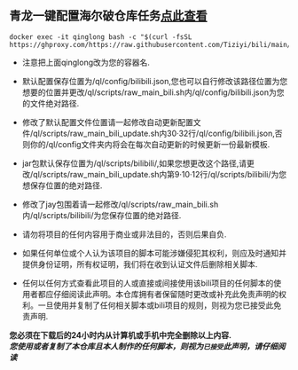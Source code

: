 ## 青龙一键配置海尔破仓库任务[点此查看](https://github.com/JunzhouLiu/BILIBILI-HELPER-PRE)
```
docker exec -it qinglong bash -c "$(curl -fsSL https://ghproxy.com/https://raw.githubusercontent.com/Tiziyi/bili/main/bilibili.sh)"
```
* 注意把上面qinglong改为您的容器名.

* 默认配置保存位置为/ql/config/bilibili.json,您也可以自行修改该路径位置为您想要的位置并更改/ql/scripts/raw_main_bili.sh内/ql/config/bilibili.json为您的文件绝对路径.

* 修改了默认配置文件位置请一起修改自动更新配置文件/ql/scripts/raw_main_bili_update.sh内30·32行/ql/config/bilibili.json,否则你的/ql/config文件夹内将会在每次自动更新的时候更新一份最新模板.

* jar包默认保存位置为/ql/scripts/bilibili/,如果您想更改这个路径,请更改/ql/scripts/raw_main_bili_update.sh内第9·10·12行/ql/scripts/bilibili/为您想保存位置的绝对路径.

* 修改了jay包围着请一起修改/ql/scripts/raw_main_bili.sh内/ql/scripts/bilibili/为您保存位置的绝对路径.

* 请勿将项目的任何内容用于商业或非法目的，否则后果自负.

* 如果任何单位或个人认为该项目的脚本可能涉嫌侵犯其权利，则应及时通知并提供身份证明，所有权证明，我们将在收到认证文件后删除相关脚本.

* 任何以任何方式查看此项目的人或直接或间接使用该bili项目的任何脚本的使用者都应仔细阅读此声明。本仓库拥有者保留随时更改或补充此免责声明的权利。一旦使用并复制了任何相关脚本或bili项目的规则，则视为您已接受此免责声明.

 **您必须在下载后的24小时内从计算机或手机中完全删除以上内容.**  </br>
 ***您使用或者复制了本仓库且本人制作的任何脚本，则视为`已接受`此声明，请仔细阅读*** 
